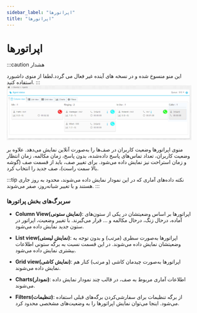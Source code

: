 ```yaml
---
sidebar_label: "اپراتورها"
title: "اپراتورها"
---
```



# اپراتورها

:::caution هشدار

این منو منسوخ شده و در نسخه های آینده غیر فعال می گردد.لطفا از منوی داشبورد استفاده کنید.
:::
![operator](/img/simotel/monitor/operator.png)

منوی اپراتور‌‌ها وضعیت کاربران در صف‌‌ها را به‌‌صورت آنلاین نمایش می‌‌دهد. علاوه بر وضعیت کاربران، تعداد تماس‌‌های پاسخ داده‌شده، 
بدون پاسخ، زمان مکالمه، زمان انتظار و زمان استراحت نیز نمایش داده می‌شود. برای تغییر صف، باید از قسمت صف (گوشه بالا سمت راست)، صف جدید را انتخاب کرد.

:::tip نکته
داده‌‌های آماری‌ که در این نمودار نمایش داده می‌شوند، محدود به روز جاری هستند و با تغییر شبانه‌روز، صفر می‌شوند.
:::

### سربرگ‌‌های بخش  پراتورها

- **Column View(نمایش ستونی)**: اپراتور‌‌ها بر اساس وضعیتشان در یکی از ستون‌‌های آماده، درحال زنگ، درحال مکالمه و ... قرار می‌‌گیرند. 
با تغییر وضعیت، اپراتور در ستون جدید نمایش داده می‌شود.

- **List view(نمایش لیستی)**: اپراتور‌‌ها به‌صورت سطری (مرتب) و بدون توجه به وضعیتشان نمایش داده می‌شوند. در این قسمت نسبت به برگه ستونی اطلاعات بیشتری نمایش داده می‌شود.

- **Grid view(نمایش کاشی)**: اپراتور‌‌ها به‌صورت چیدمان کاشی (و مرتب) کنار هم نمایش داده می‌شوند.

- **Charts(نمودار)**: اطلاعات آماری مربوط به صف، در قالب چند نمودار نمایش داده می‌شوند.

- **Filters(تنظیمات)**: از برگه تنظیمات برای سفارشی‌کردن برگه‌‌های قبلی استفاده می‌شود. اینجا می‌‌توان نمایش اپراتور‌‌ها را به وضعیت‌‌های مشخصی محدود کرد.

